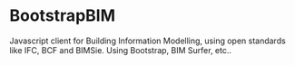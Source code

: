 BootstrapBIM
============

Javascript client for Building Information Modelling, using open standards like IFC, BCF and BIMSie. Using Bootstrap, BIM Surfer, etc..